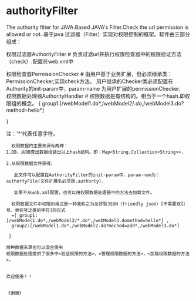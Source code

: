 authorityFilter
===============

The authority filter for JAVA.Based JAVA's Filter.Check the url permission is allowed or not.
基于java 过滤器（Filter）实现对权限控制的框架。软件由三部分组成： 

权限过滤器AuthorityFilter # 负责过滤url并执行权限检查器中的权限验证方法（check）.配置在web.xml中 

权限检查器PermissionChecker # 由用户基于业务扩展，但必须继承类：PermissionChecker,实现check方法。
用户继承的Checker类必须配置在Authority的init-param中，param-name 为用户扩展的permissionChecker.            
权限数据处理器AuthorityHandler # 权限数据是有结构的。相当于一个hash.即权限组的概念。
{
group1:[/webModel1.do*,/webModel2/*.do*,/webModel3.do?method=hello*]
          
} 
                                                 
注：'*'代表任意字符。
                                                                    
      权限数据的主要来源有两种：
    1.DB，从DB查出数据组装出以上hash结构。即：Map<String,Collection<String>>.
                                                                      
    2.从权限数据文件获得。
                                                                       
       此文件可以配置在AuthorityFilter的init-param中，param-nam为：authortyFile(文件扩展名必须是.authorty).
                                                                               
       如果不从web.xml配置，也可以用权限数据处理器中的方法去加载文件。
       
      权限数据文件中权限的格式是一种我称之为友好型JSON（friendly json）[不需要双引号、单引号之类的字符]的形式
      ={ group1:[/webModel1.do*,/webModel2/*.do*,/webModel3.domethod=hello*] , 
      group2:[/webModel1.do*,/webModel2.do?mechod=add*,/webModel3.do*]  
                                                                                            
     } 
  
    两种数据来源也可以混合使用
    权限数据处理提供了很多中<验证权限的方法>，<管理权限数据的方法>，<加载权限数据的方法>。 
                                                                                                                    
                                                                                                                                                                       欢迎使用！！ 
                                                                                                                                                                       
                                                                                                                                                                                                                            《谢谢》 
                                                                                                                                                                                                                            
                                                                                                                                                                                                                              
                                                                                                                                                                                                                              
